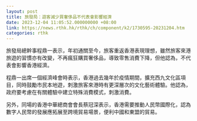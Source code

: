 ```yaml
---
layout: post
title: 旅發局：遊客減少買奢侈品不代表會影響經濟
date: 2023-12-04 11:05:52.000000000 +08:00
link: https://news.rthk.hk/rthk/ch/component/k2/1730595-20231204.htm
categories: rthk
---
```


旅發局總幹事程鼎一表示，年初通關至今，旅客重返香港表現理想，雖然旅客來港旅遊的習慣亦有改變，不再瘋狂購買奢侈品，導致零售消費下降，但他認為，不代表會影響香港經濟。

程鼎一出席一個經濟峰會時表示，香港過去幾年於疫情期間，擴充西九文化區項目，同時鼓勵市民本地遊，刺激旅客來港時有更深層次的文化藝術體驗。他認為，政府要考慮在有關體驗中建立特殊消費模式，刺激消費。

另外，同場的香港中華總商會會長蔡冠深表示，香港需要推動人民幣國際化，認為數字人民幣的發展應拓展至跨境貿易場景，便利中國和東盟的貿易。
